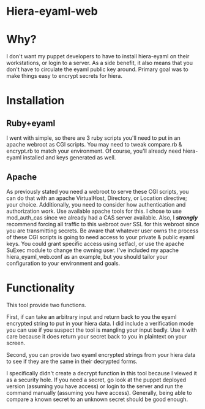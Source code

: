 **Hiera-eyaml-web**
===================

Why?
===
I don't want my puppet developers to have to install hiera-eyaml on their workstations, or login to a server.  As a side benefit, it also means that you don't have to circulate the eyaml public key around.  Primary goal was to make things easy to encrypt secrets for hiera.

Installation
===
Ruby+eyaml
---
I went with simple, so there are 3 ruby scripts you'll need to put in an apache webroot as CGI scripts.  You may need to tweak compare.rb & encrypt.rb to match your environment.  Of course, you'll already need hiera-eyaml installed and keys generated as well.  

Apache
---
As previously stated you need a webroot to serve these CGI scripts, you can do that with an apache VirtualHost, Directory, or Location directive; your choice.  Additionally, you need to consider how authentication and authorization work.  Use available apache tools for this.  I chose to use mod_auth_cas since we already had a CAS server available.  Also, I ***strongly*** recommend forcing all traffic to this webroot over SSL for this webroot since you are transmitting secrets.  Be aware that whatever user owns the process of these CGI scripts is going to need access to your private & public eyaml keys.  You could grant specific access using setfacl, or use the apache SuExec module to change the owning user.  I've included my apache hiera_eyaml_web.conf as an example, but you should tailor your configuration to your environment and goals.

Functionality
===
This tool provide two functions.

First, if can take an arbitrary input and return back to you the eyaml encrypted string to put in your hiera data.  I did include a verification mode you can use if you suspect the tool is mangling your input badly.  Use it with care because it does return your secret back to you in plaintext on your screen.

Second, you can provide two eyaml encrypted strings from your hiera data to see if they are the same in their decrypted forms.

I specifically didn't create a decrypt function in this tool because I viewed it as a security hole.  If you need a secret, go look at the puppet deployed version (assuming you have access) or login to the server and run the command manually (assuming you have access).  Generally, being able to compare a known secret to an unknown secret should be good enough.


